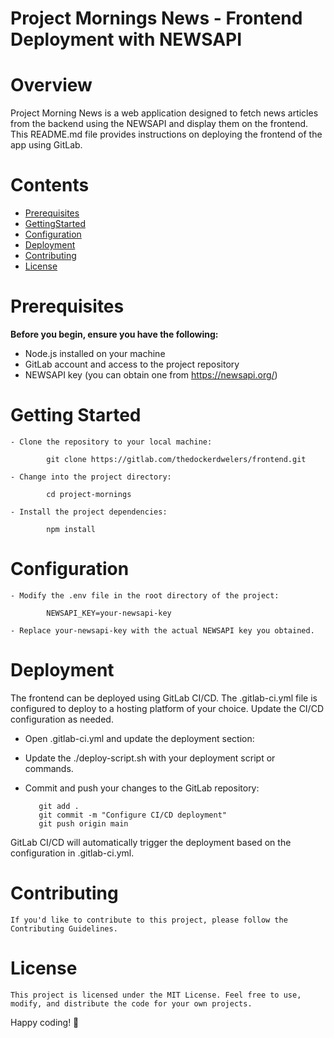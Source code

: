 # Project Mornings News - Frontend Deployment with NEWSAPI

# Overview

Project Morning News is a web application designed to fetch news articles from the backend using the NEWSAPI and display them on the frontend. This README.md file provides instructions on deploying the frontend of the app using GitLab.

# Contents

  - [Prerequisites](#prerequisites)
  - [GettingStarted](#getting--started)
  - [Configuration](#configuration)
  - [Deployment](#deployment)
  - [Contributing](#contributing)
  - [License](#license)


# Prerequisites

**Before you begin, ensure you have the following:**

 - Node.js installed on your machine
 - GitLab account and access to the project repository
 - NEWSAPI key (you can obtain one from https://newsapi.org/)

# Getting Started

    - Clone the repository to your local machine:

            git clone https://gitlab.com/thedockerdwelers/frontend.git

    - Change into the project directory:

            cd project-mornings

    - Install the project dependencies:

            npm install

# Configuration

    - Modify the .env file in the root directory of the project:

            NEWSAPI_KEY=your-newsapi-key

    - Replace your-newsapi-key with the actual NEWSAPI key you obtained.

# Deployment

The frontend can be deployed using GitLab CI/CD. The .gitlab-ci.yml file is configured to deploy to a hosting platform of your choice. Update the CI/CD configuration as needed.

   - Open .gitlab-ci.yml and update the deployment section:

   - Update the ./deploy-script.sh with your deployment script or commands.

   - Commit and push your changes to the GitLab repository:

            git add .
            git commit -m "Configure CI/CD deployment"
            git push origin main

   GitLab CI/CD will automatically trigger the deployment based on the configuration in .gitlab-ci.yml.

# Contributing

    If you'd like to contribute to this project, please follow the Contributing Guidelines.

# License

    This project is licensed under the MIT License. Feel free to use, modify, and distribute the code for your own projects.

Happy coding! 🚀
